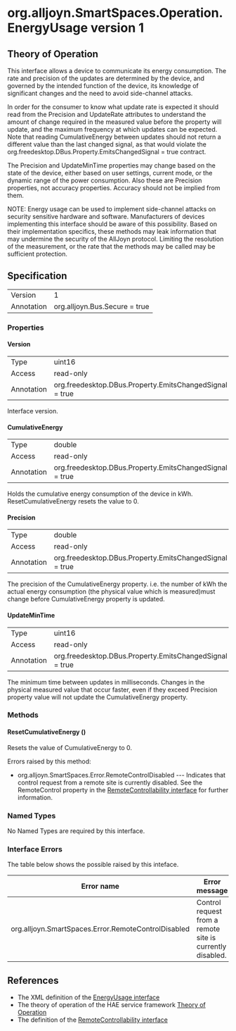 # org.alljoyn.SmartSpaces.Operation.EnergyUsage version 1


## Theory of Operation
This interface allows a device to communicate its energy consumption.  The rate 
and precision of the updates are determined by the device, and governed by the
intended function of the device, its knowledge of significant changes and the
need to avoid side-channel attacks.

In order for the consumer to know what update rate is expected it should read
from the Precision and UpdateRate attributes to understand the amount of change 
required in the measured value before the property will update, and the maximum 
frequency at which updates can be expected.  Note that reading CumulativeEnergy
between updates should not return a different value than the last changed
signal, as that would violate the
org.freedesktop.DBus.Property.EmitsChangedSignal = true contract.

The Precision and UpdateMinTime properties may change based on the state of the
device, either based on user settings, current mode, or the dynamic range of the
power consumption.  Also these are Precision properties, not accuracy
properties.  Accuracy should not be implied from them.

NOTE: Energy usage can be used to implement side-channel attacks on security
sensitive hardware and software.  Manufacturers of devices implementing this
interface should be aware of this possibility.  Based on their implementation
specifics, these methods may leak information that may undermine the security of
the AllJoyn protocol.  Limiting the resolution of the measurement, or the rate
that the methods may be called may be sufficient protection.

## Specification

|            |                                                          |
|------------|----------------------------------------------------------|
| Version    | 1                                                        |
| Annotation | org.alljoyn.Bus.Secure = true                            |

### Properties

#### Version

|                   |                                                         |
|-------------------|---------------------------------------------------------|
| Type              | uint16                                                  |
| Access            | read-only                                               |
| Annotation        | org.freedesktop.DBus.Property.EmitsChangedSignal = true |

Interface version.

#### CumulativeEnergy

|            |                                                          |
|------------|----------------------------------------------------------|
| Type       | double                                                   |
| Access     | read-only                                                |
| Annotation | org.freedesktop.DBus.Property.EmitsChangedSignal = true |

Holds the cumulative energy consumption of the device in kWh.
ResetCumulativeEnergy resets the value to 0.

#### Precision

|            |                                                          |
|------------|----------------------------------------------------------|
| Type       | double                                                   |
| Access     | read-only                                                |
| Annotation | org.freedesktop.DBus.Property.EmitsChangedSignal = true  |

The precision of the CumulativeEnergy property.  i.e. the number of kWh the
actual energy consumption (the physical value which is measured)must change
before CumulativeEnergy property is updated.

#### UpdateMinTime

|            |                                                          |
|------------|----------------------------------------------------------|
| Type       | uint16                                                   |
| Access     | read-only                                                |
| Annotation | org.freedesktop.DBus.Property.EmitsChangedSignal = true  |

The minimum time between updates in milliseconds.  Changes in the physical
measured value that occur faster, even if they exceed Precision property value
will not update the CumulativeEnergy property.

### Methods

#### ResetCumulativeEnergy ()

Resets the value of CumulativeEnergy to 0.

Errors raised by this method:
  * org.alljoyn.SmartSpaces.Error.RemoteControlDisabled --- Indicates that
    control request from a remote site is currently disabled.  See the
    RemoteControl property in the [RemoteControllability interface](RemoteControllability-v1) for
further information.


### Named Types

No Named Types are required by this interface.

### Interface Errors

The table below shows the possible raised by this inteface.

| Error name                                    | Error message         |
|-----------------------------------------------|-----------------------|
| org.alljoyn.SmartSpaces.Error.RemoteControlDisabled   | Control request from a remote site is currently disabled.       |

## References

  * The XML definition of the [EnergyUsage interface](EnergyUsage-v1.xml)
  * The theory of operation of the HAE service framework [Theory of Operation](/org.alljoyn.SmartSpaces/theory-of-operation-v1)
  * The definition of the [RemoteControllability interface](RemoteControllability-v1)
